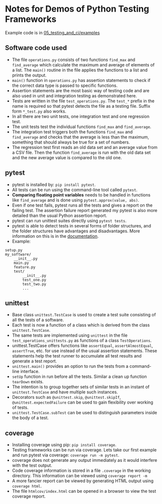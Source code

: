 # Notes for Demos of Python Testing Frameworks

Example code is in [05_testing_and_ci/examples](https://github.com/Simulation-Software-Engineering/Lecture-Material/blob/main/05_testing_and_ci/examples)

## Software code used

- The file `operations.py` consists of two functions `find_max` and `find_average` which calculate the maximum and average of elements of a list. The `main()` routine in the file applies the functions to a list and prints the output.
- `main()` function in `operations.py` has assertion statements to check if the correct data type is passed to specific functions.
- Assertion statements are the most basic way of testing code and are also used in unit and integration testing as demonstrated here.
- Tests are written in the file `test_operations.py`. The `test_*` prefix in the name is required so that pytest detects the file as a testing file. Suffix form `*_test.py` also works.
- In all there are two unit tests, one integration test and one regression test.
- The unit tests test the individual functions `find_max` and `find_average`.
- The integration test triggers both the functions `find_max` and `find_average` and checks that the average is less than the maximum, something that should always be true for a set of numbers.
- The regression test first reads an old data set and an average value from a CSV file. Then the function `find_average` is run with the old data set and the new average value is compared to the old one.

## pytest

- pytest is installed by: `pip install pytest`.
- All tests can be run using the command-line tool called `pytest`.
- **Comparing floating point variables** needs to be handled in functions like `find_average` and is done using `pytest.approx(value, abs)`.
- Even if one test fails, pytest runs all the tests and gives a report on the failing test. The assertion failure report generated my pytest is also more detailed than the usual Python assertion report.
- pytest can run unittest suites directly using `pytest tests`.
- pytest is able to detect tests in several forms of folder structures, and the folder structures have advantages and disadvantages. More information on this is in the [documentation](https://docs.pytest.org/en/6.2.x/goodpractices.html#choosing-a-test-layout-import-rules).
- Example:

```
setup.py
my_software/
    __init__.py
    main.py
    feature.py
    test/
        __init__.py
        test_one.py
        test_two.py
        ...
```

## unittest

- Base class `unittest.TestCase` is used to create a test suite consisting of all the tests of a software.
- Each test is now a function of a class which is derived from the class `unittest.TestCase`.
- The same tests are implemented using `unittest` in the file `test_operations_unittests.py` as functions of a class `TestOperations`.
- unittest.TestCase offers functions like `assertEqual`, `assertAlmostEqual`, `assertTrue`, etc. for use instead of the usual assertion statements. These statements help the test runner to accumulate all test results and generate a test report.
- `unittest.main()` provides an option to run the tests from a command-line interface.
- `setUp` function in run before all the tests. Similar a clean up function `tearDown` exists.
- The intention is to group together sets of similar tests in an instant of `unittest.TestCase` and have multiple such instances.
- Decorators such as `@unittest.skip`, `@unittest.skipIf`, `@unittest.expectedFailure` can be used to gain flexibility over working of tests.
- `unittest.TestCase.subTest` can be used to distinguish parameters inside the body of a test.

## coverage

- Installing coverage using pip: `pip install coverage`.
- Testing frameworks can be run via coverage. Lets take our first example and run pytest via coverage: `coverage run -m pytest`.
- coverage does not generate any output immediately as it would interfere with the test output.
- Code coverage information is stored in a file `.coverage` in the working directory. This information can be viewed using `coverage report -m`
- A more fancier report can be viewed by generating HTML output using `coverage html`.
- The file `htmlcov/index.html` can be opened in a browser to view the test coverage report.
